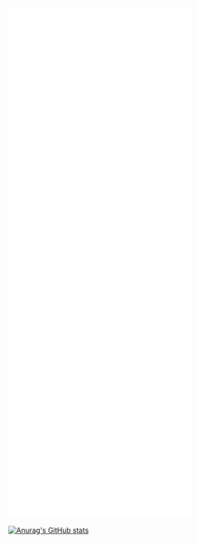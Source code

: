 ![Metrics](https://github.com/rei-smz/rei-smz/blob/metrics-renders/metrics.svg)

[![Anurag's GitHub stats](https://github-readme-stats.vercel.app/api?username=rei-smz)](https://github.com/anuraghazra/github-readme-stats)
